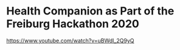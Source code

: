 # Health Companion as Part of the Freiburg Hackathon 2020
https://www.youtube.com/watch?v=uBWdI_2Q9yQ
